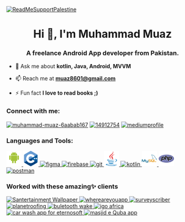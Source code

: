 [![ReadMeSupportPalestine](https://github.com/Safouene1/support-palestine-banner/blob/master/banner-support.svg)](https://github.com/Safouene1/support-palestine-banner)

<h1 align="center">Hi 👋, I'm Muhammad Muaz</h1>
<h3 align="center">A freelance Android App developer from Pakistan.</h3>


- 💬 Ask me about **kotlin, Java, Android, MVVM**

- 📫 Reach me at **muaz8601@gmail.com**

- ⚡ Fun fact **I love to read books ;)**

<h3 align="left">Connect with me:</h3>
<p align="left">
<a href="https://linkedin.com/in/muhammad-muaz-6aabab167" target="blank"><img align="center" src="https://raw.githubusercontent.com/rahuldkjain/github-profile-readme-generator/master/src/images/icons/Social/linked-in-alt.svg" alt="muhammad-muaz-6aabab167" height="30" width="40" /></a>
<a href="https://stackoverflow.com/users/14912754" target="blank"><img align="center" src="https://raw.githubusercontent.com/rahuldkjain/github-profile-readme-generator/master/src/images/icons/Social/stack-overflow.svg" alt="14912754" height="30" width="40" /></a>
<a href="https://medium.com/@muaz_zulfaqar" target="blank"><img align="center" src="https://raw.githubusercontent.com/rahuldkjain/github-profile-readme-generator/master/src/images/icons/Social/medium.svg" alt="mediumprofile" height="30" width="40" /></a>

</p>

<h3 align="left">Languages and Tools:</h3>
<p align="left"> <a href="https://developer.android.com" target="_blank" rel="noreferrer"> <img src="https://raw.githubusercontent.com/devicons/devicon/master/icons/android/android-original-wordmark.svg" alt="android" width="40" height="40"/> </a> <a href="https://www.w3schools.com/cpp/" target="_blank" rel="noreferrer"> <img src="https://raw.githubusercontent.com/devicons/devicon/master/icons/cplusplus/cplusplus-original.svg" alt="cplusplus" width="40" height="40"/> </a> <a href="https://www.figma.com/" target="_blank" rel="noreferrer"> <img src="https://www.vectorlogo.zone/logos/figma/figma-icon.svg" alt="figma" width="40" height="40"/> </a> <a href="https://firebase.google.com/" target="_blank" rel="noreferrer"> <img src="https://www.vectorlogo.zone/logos/firebase/firebase-icon.svg" alt="firebase" width="40" height="40"/> </a> <a href="https://git-scm.com/" target="_blank" rel="noreferrer"> <img src="https://www.vectorlogo.zone/logos/git-scm/git-scm-icon.svg" alt="git" width="40" height="40"/> </a> <a href="https://www.java.com" target="_blank" rel="noreferrer"> <img src="https://raw.githubusercontent.com/devicons/devicon/master/icons/java/java-original.svg" alt="java" width="40" height="40"/> </a> <a href="https://kotlinlang.org" target="_blank" rel="noreferrer"> <img src="https://www.vectorlogo.zone/logos/kotlinlang/kotlinlang-icon.svg" alt="kotlin" width="40" height="40"/> </a> <a href="https://www.mysql.com/" target="_blank" rel="noreferrer"> <img src="https://raw.githubusercontent.com/devicons/devicon/master/icons/mysql/mysql-original-wordmark.svg" alt="mysql" width="40" height="40"/> </a> <a href="https://www.php.net" target="_blank" rel="noreferrer"> <img src="https://raw.githubusercontent.com/devicons/devicon/master/icons/php/php-original.svg" alt="php" width="40" height="40"/> </a> <a href="https://postman.com" target="_blank" rel="noreferrer"> <img src="https://www.vectorlogo.zone/logos/getpostman/getpostman-icon.svg" alt="postman" width="40" height="40"/> </a> </p>

<h3 align="left">Worked with these amazing✨ clients</h3>
<p align="left">  <a href="https://play.google.com/store/apps/details?id=com.santer.wallpaper" target="_blank" rel="noreferrer"> <img src="https://play-lh.googleusercontent.com/LaIBGLJHyoXbObOUyh_W130aWJoZTz_11-Q32p_wNtWIbKRQpzOKIfjWsrQvXm-7w5Q=w480-h960" alt="Santertainment Wallpaper
" width="40" height="40"/> </a><a href="https://whereareyou-app.com" target="_blank" rel="noreferrer"> <img src="https://whereareyou-app.com/img/where-are-you-app-icon.png" alt="whereareyouapp" width="40" height="40"/> </a> <a href="http://surveyscriber.com" target="_blank" rel="noreferrer"> <img src="http://surveyscriber.com/assets/img/logo.png" alt="surveyscriber" width="40" height="40"/> </a> <a href="https://www.planetroofing.co.uk" target="_blank" rel="noreferrer"> <img src="https://www.planetroofing.co.uk/s/cc_images/teaserbox_2489487731.jpg?t=1651925532" alt="planetroofing" width="40" height="40"/> </a> <a href="https://artificial.lv/btwake/" target="_blank" rel="noreferrer"> <img src="https://drive.google.com/uc?export=download&id=1OqQLwUyzZ5yqse5GmHE0dshdKD5XHCgN" alt="buletooth wake" width="40" height="40"/> </a> <a href="https://play.google.com/store/apps/details?id=com.igo.igoafrica" target="_blank" rel="noreferrer"> <img src="https://i0.wp.com/i-goafrica.com/wp-content/uploads/2024/01/indigenous-goafrica-limited-gradient.png?fit=2192%2C1494&ssl=1" alt="igo africa" width="40" height="40"/> </a> <a href="https://eternosoft.in/" target="_blank" rel="noreferrer"> <img src="https://eternosoft.in/img/logo.png" alt="car wash app for eternosoft" width="40" height="40"/> </a> <a href="https://play.google.com/store/apps/details?id=com.changesoft.android.mymasjid" target="_blank" rel="noreferrer"> <img src="https://mquba.org/wp-content/uploads/2024/04/cropped-MasjidQubaLogo-300x192.png" alt="masjid e Quba app" width="40" height="40"/> </a></p>
